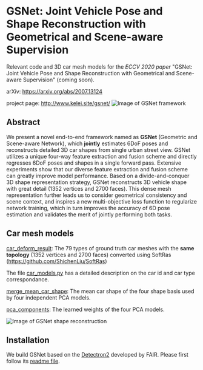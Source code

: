 # GSNet: Joint Vehicle Pose and Shape Reconstruction with Geometrical and Scene-aware Supervision
Relevant code and 3D car mesh models for the *ECCV 2020 paper* "GSNet: Joint Vehicle Pose and Shape Reconstruction with Geometrical and Scene-aware Supervision" (coming soon).

arXiv: https://arxiv.org/abs/2007.13124

project page: http://www.kelei.site/gsnet/
![Image of GSNet framework](https://github.com/lkeab/gsnet/blob/master/images/framework.png)

## Abstract
We present a novel end-to-end framework named as **GSNet** (Geometric and Scene-aware Network), which **jointly** estimates 6DoF poses and reconstructs detailed 3D car shapes from single urban street view. GSNet utilizes a unique four-way feature extraction and fusion scheme and directly regresses 6DoF poses and shapes in a single forward pass. Extensive experiments show that our diverse feature extraction and fusion scheme can greatly improve model performance. Based on a divide-and-conquer 3D shape representation strategy, GSNet reconstructs 3D vehicle shape with great detail (1352 vertices and 2700 faces). This dense mesh representation further leads us to consider geometrical consistency and scene context, and inspires a new multi-objective loss function to regularize network training, which in turn improves the accuracy of 6D pose estimation and validates the merit of jointly performing both tasks. 

## Car mesh models
[car_deform_result](https://github.com/lkeab/gsnet/blob/master/car_deform_result/): The 79 types of ground truth car meshes with the **same topology** (1352 vertices and 2700 faces) converted using SoftRas (https://github.com/ShichenLiu/SoftRas) 

The file [car_models.py](https://github.com/lkeab/gsnet/blob/master/car_deform_result/car_models.py) has a detailed description on the car id and car type correspondance.

[merge_mean_car_shape](https://github.com/lkeab/gsnet/blob/master/merge_mean_car_shape/): The mean car shape of the four shape basis used by four independent PCA models.

[pca_components](https://github.com/lkeab/gsnet/blob/master/pca_components): The learned weights of the four PCA models.

![Image of GSNet shape reconstruction](https://github.com/lkeab/gsnet/blob/master/images/shape_reconstruction.png)

## Installation
We build GSNet based on the [Detectron2](https://github.com/facebookresearch/detectron2/) developed by FAIR. Please first follow its [readme file](https://github.com/facebookresearch/detectron2/blob/master/INSTALL.md).
